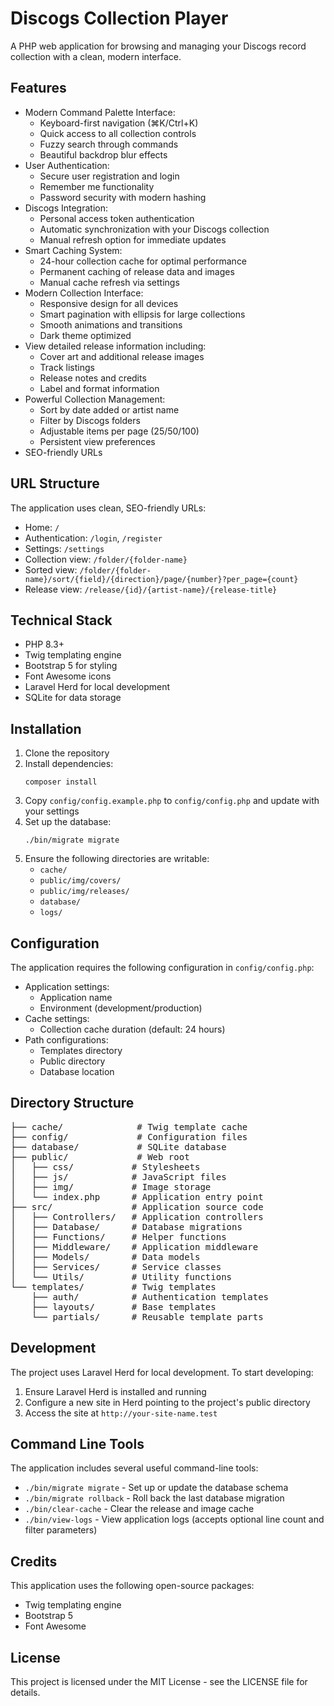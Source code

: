 <h1>Discogs Collection Player</h1>

<p>A PHP web application for browsing and managing your Discogs record collection with a clean, modern interface.</p>

<h2>Features</h2>
<ul>
    <li>Modern Command Palette Interface:
        <ul>
            <li>Keyboard-first navigation (⌘K/Ctrl+K)</li>
            <li>Quick access to all collection controls</li>
            <li>Fuzzy search through commands</li>
            <li>Beautiful backdrop blur effects</li>
        </ul>
    </li>
    <li>User Authentication:
        <ul>
            <li>Secure user registration and login</li>
            <li>Remember me functionality</li>
            <li>Password security with modern hashing</li>
        </ul>
    </li>
    <li>Discogs Integration:
        <ul>
            <li>Personal access token authentication</li>
            <li>Automatic synchronization with your Discogs collection</li>
            <li>Manual refresh option for immediate updates</li>
        </ul>
    </li>
    <li>Smart Caching System:
        <ul>
            <li>24-hour collection cache for optimal performance</li>
            <li>Permanent caching of release data and images</li>
            <li>Manual cache refresh via settings</li>
        </ul>
    </li>
    <li>Modern Collection Interface:
        <ul>
            <li>Responsive design for all devices</li>
            <li>Smart pagination with ellipsis for large collections</li>
            <li>Smooth animations and transitions</li>
            <li>Dark theme optimized</li>
        </ul>
    </li>
    <li>View detailed release information including:
        <ul>
            <li>Cover art and additional release images</li>
            <li>Track listings</li>
            <li>Release notes and credits</li>
            <li>Label and format information</li>
        </ul>
    </li>
    <li>Powerful Collection Management:
        <ul>
            <li>Sort by date added or artist name</li>
            <li>Filter by Discogs folders</li>
            <li>Adjustable items per page (25/50/100)</li>
            <li>Persistent view preferences</li>
        </ul>
    </li>
    <li>SEO-friendly URLs</li>
</ul>

<h2>URL Structure</h2>
<p>The application uses clean, SEO-friendly URLs:</p>
<ul>
    <li>Home: <code>/</code></li>
    <li>Authentication: <code>/login</code>, <code>/register</code></li>
    <li>Settings: <code>/settings</code></li>
    <li>Collection view: <code>/folder/{folder-name}</code></li>
    <li>Sorted view: <code>/folder/{folder-name}/sort/{field}/{direction}/page/{number}?per_page={count}</code></li>
    <li>Release view: <code>/release/{id}/{artist-name}/{release-title}</code></li>
</ul>

<h2>Technical Stack</h2>
<ul>
    <li>PHP 8.3+</li>
    <li>Twig templating engine</li>
    <li>Bootstrap 5 for styling</li>
    <li>Font Awesome icons</li>
    <li>Laravel Herd for local development</li>
    <li>SQLite for data storage</li>
</ul>

<h2>Installation</h2>
<ol>
    <li>Clone the repository</li>
    <li>Install dependencies:
        <pre><code>composer install</code></pre>
    </li>
    <li>Copy <code>config/config.example.php</code> to <code>config/config.php</code> and update with your settings</li>
    <li>Set up the database:
        <pre><code>./bin/migrate migrate</code></pre>
    </li>
    <li>Ensure the following directories are writable:
        <ul>
            <li><code>cache/</code></li>
            <li><code>public/img/covers/</code></li>
            <li><code>public/img/releases/</code></li>
            <li><code>database/</code></li>
            <li><code>logs/</code></li>
        </ul>
    </li>
</ol>

<h2>Configuration</h2>
<p>The application requires the following configuration in <code>config/config.php</code>:</p>
<ul>
    <li>Application settings:
        <ul>
            <li>Application name</li>
            <li>Environment (development/production)</li>
        </ul>
    </li>
    <li>Cache settings:
        <ul>
            <li>Collection cache duration (default: 24 hours)</li>
        </ul>
    </li>
    <li>Path configurations:
        <ul>
            <li>Templates directory</li>
            <li>Public directory</li>
            <li>Database location</li>
        </ul>
    </li>
</ul>

<h2>Directory Structure</h2>
<pre>
├── cache/              # Twig template cache
├── config/             # Configuration files
├── database/           # SQLite database
├── public/             # Web root
│   ├── css/           # Stylesheets
│   ├── js/            # JavaScript files
│   ├── img/           # Image storage
│   └── index.php      # Application entry point
├── src/               # Application source code
│   ├── Controllers/   # Application controllers
│   ├── Database/      # Database migrations
│   ├── Functions/     # Helper functions
│   ├── Middleware/    # Application middleware
│   ├── Models/        # Data models
│   ├── Services/      # Service classes
│   └── Utils/         # Utility functions
└── templates/         # Twig templates
    ├── auth/          # Authentication templates
    ├── layouts/       # Base templates
    └── partials/      # Reusable template parts
</pre>

<h2>Development</h2>
<p>The project uses Laravel Herd for local development. To start developing:</p>
<ol>
    <li>Ensure Laravel Herd is installed and running</li>
    <li>Configure a new site in Herd pointing to the project's public directory</li>
    <li>Access the site at <code>http://your-site-name.test</code></li>
</ol>

<h2>Command Line Tools</h2>
<p>The application includes several useful command-line tools:</p>
<ul>
    <li><code>./bin/migrate migrate</code> - Set up or update the database schema</li>
    <li><code>./bin/migrate rollback</code> - Roll back the last database migration</li>
    <li><code>./bin/clear-cache</code> - Clear the release and image cache</li>
    <li><code>./bin/view-logs</code> - View application logs (accepts optional line count and filter parameters)</li>
</ul>

<h2>Credits</h2>
<p>This application uses the following open-source packages:</p>
<ul>
    <li>Twig templating engine</li>
    <li>Bootstrap 5</li>
    <li>Font Awesome</li>
</ul>

<h2>License</h2>
<p>This project is licensed under the MIT License - see the LICENSE file for details.</p>
